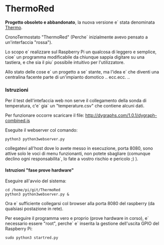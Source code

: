 ThermoRed
=========

**Progetto obsoleto e abbandonato**, la nuova versione e\` stata denominata [Thermo](https://github.com/raspibo/Thermo.git).

CronoTermostato "ThermoRed" (Perche` inizialmente avevo pensato a un'interfaccia "rossa").

Lo scopo e\` realizzare sul Raspberry Pi un qualcosa di leggero e semplice,
cioe\` un programma modificabile da chiunque sappia digitare su una tastiera,
e che sia il piu` possibile intuitivo per l'utilizzatore.

Allo stato delle cose e\` un progetto a se\` stante, ma l'idea e\` che diventi
una centralina facente parte di un'impianto domotico .. ecc.ecc. ..



### Istruzioni

Per il test dell'intefaccia web non serve il collegamento della sonda di temperatura,
c'e\` gia\` un "temperature.csv" che contiene alcuni dati.

Per funzionare occorre scaricare il file: http://dygraphs.com/1.0.1/dygraph-combined.js

Eseguite il webserver col comando:

`python3 python3webserver.py`

collegatevi all'host dove lo avete messo in esecuzione, porta 8080, sono
attive solo le voci di menu funzionanti, non potete sbagliare (comunque declino
ogni responsabilita`, lo fate a vostro rischio e pericolo ;) ).


#### Istruzioni "fase prove hardware"

Eseguire all'avvio del sistema:

```
cd /home/pi/git/ThermoRed
python3 python3webserver.py &
```

Ora e\` sufficiente collegarsi col browser alla porta 8080 del raspberry
(da qualsiasi postazione in rete).

Per eseguire il programma vero e proprio (prove hardware in corso), e\`
necessario essere "root", perche\` e\` inserita la gestione dell'uscita
GPIO del Raspberry Pi:

`sudo python3 startred.py`
